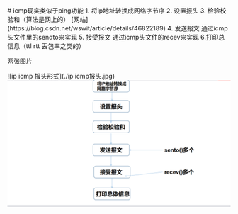 <meta http-equiv="Content-Type" content="icmp/html; charset=utf-8">
# icmp现实类似于ping功能
1. 将ip地址转换成网络字节序
2. 设置报头
3. 检验校验和（算法是网上的）
[网站](https://blog.csdn.net/wswit/article/details/46822189)
4. 发送报文 通过icmp头文件里的sendto来实现
5. 接受报文 通过icmp头文件的recev来实现
6.打印总信息（ttl rtt 丢包率之类的）

两张图片

![ip icmp 报头形式](./ip icmp报头.jpg)
![大致流程](./大致流程.jpg)